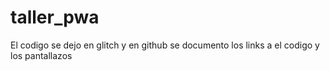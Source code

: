 # taller_pwa

El codigo se dejo en glitch y en github se documento los links a el codigo y los pantallazos
